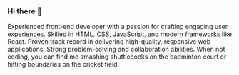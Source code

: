 ### Hi there 👋
Experienced front-end developer with a passion for crafting engaging user experiences. Skilled in HTML, CSS, JavaScript, and modern frameworks like React. Proven track record in delivering high-quality, responsive web applications. Strong problem-solving and collaboration abilities. When not coding, you can find me smashing shuttlecocks on the badminton court or hitting boundaries on the cricket field.
<!--
**vijayender46/vijayender46** is a ✨ _special_ ✨ repository because its `README.md` (this file) appears on your GitHub profile.

Here are some ideas to get you started:

- 🔭 I’m currently working on ...
- 🌱 I’m currently learning ...
- 👯 I’m looking to collaborate on ...
- 🤔 I’m looking for help with ...
- 💬 Ask me about ...
- 📫 How to reach me: ...
- 😄 Pronouns: ...
- ⚡ Fun fact: ...
-->
